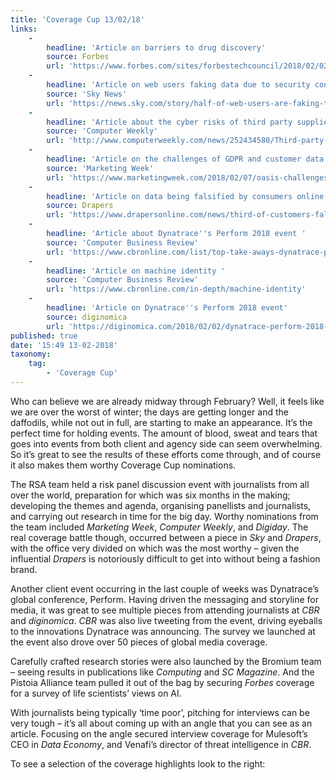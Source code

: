 ```yaml
---
title: 'Coverage Cup 13/02/18'
links:
    -
        headline: 'Article on barriers to drug discovery'
        source: Forbes
        url: 'https://www.forbes.com/sites/forbestechcouncil/2018/02/02/the-top-barrier-to-ai-in-drug-discovery-may-surprise-you/#5190039c4fd1'
    -
        headline: 'Article on web users faking data due to security concerns'
        source: 'Sky News'
        url: 'https://news.sky.com/story/half-of-web-users-are-faking-their-data-due-to-security-fears-11241127'
    -
        headline: 'Article about the cyber risks of third party suppliers'
        source: 'Computer Weekly'
        url: 'http://www.computerweekly.com/news/252434580/Third-party-cyber-breach-risk-set-to-rise'
    -
        headline: 'Article on the challenges of GDPR and customer data'
        source: 'Marketing Week'
        url: 'https://www.marketingweek.com/2018/02/07/oasis-challenges-gdpr-right-forgotten/'
    -
        headline: 'Article on data being falsified by consumers online'
        source: Drapers
        url: 'https://www.drapersonline.com/news/third-of-customers-falsify-personal-data-online/7028957.article?blocktitle=Latest-News&contentID=15719'
    -
        headline: 'Article about Dynatrace''s Perform 2018 event '
        source: 'Computer Business Review'
        url: 'https://www.cbronline.com/list/top-take-aways-dynatrace-perform-2018'
    -
        headline: 'Article on machine identity '
        source: 'Computer Business Review'
        url: 'https://www.cbronline.com/in-depth/machine-identity'
    -
        headline: 'Article on Dynatrace''s Perform 2018 event'
        source: diginomica
        url: 'https://diginomica.com/2018/02/02/dynatrace-perform-2018-apm-bleeding-edge-biz-ops-management/'
published: true
date: '15:49 13-02-2018'
taxonomy:
    tag:
        - 'Coverage Cup'
---
```


Who can believe we are already midway through February? Well, it feels like we are over the worst of winter; the days are getting longer and the daffodils, while not out in full, are starting to make an appearance. It’s the perfect time for holding events. The amount of blood, sweat and tears that goes into events from both client and agency side can seem overwhelming. So it’s great to see the results of these efforts come through, and of course it also makes them worthy Coverage Cup nominations. 

The RSA team held a risk panel discussion event with journalists from all over the world, preparation for which was six months in the making; developing the themes and agenda, organising panellists and journalists, and carrying out research in time for the big day. Worthy nominations from the team included _Marketing Week_, _Computer Weekly_, and _Digiday_. The real coverage battle though, occurred between a piece in _Sky_ and _Drapers_, with the office very divided on which was the most worthy – given the influential _Drapers_ is notoriously difficult to get into without being a fashion brand. 

Another client event occurring in the last couple of weeks was Dynatrace’s global conference, Perform. Having driven the messaging and storyline for media, it was great to see multiple pieces from attending journalists at _CBR_ and _diginomica_. _CBR_ was also live tweeting from the event, driving eyeballs to the innovations Dynatrace was announcing. The survey we launched at the event also drove over 50 pieces of global media coverage. 

Carefully crafted research stories were also launched by the Bromium team – seeing results in publications like _Computing_ and _SC Magazine_. And the Pistoia Alliance team pulled it out of the bag by securing _Forbes_ coverage for a survey of life scientists’ views on AI. 

With journalists being typically ‘time poor’, pitching for interviews can be very tough – it’s all about coming up with an angle that you can see as an article. Focusing on the angle secured interview coverage for Mulesoft’s CEO in _Data Economy_, and Venafi’s director of threat intelligence in _CBR_. 


To see a selection of the coverage highlights look to the right: